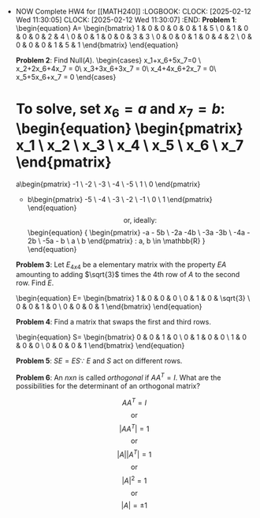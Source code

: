 - NOW Complete HW4 for [[MATH240]]
  :LOGBOOK:
  CLOCK: [2025-02-12 Wed 11:30:05]
  CLOCK: [2025-02-12 Wed 11:30:07]
  :END:
  **Problem 1**:
  \begin{equation}
  A=
  \begin{bmatrix}
  1 & 0 & 0 & 0 & 0 & 1 & 5 \\
  0 & 1 & 0 & 0 & 0 & 2 & 4 \\
  0 & 0 & 1 & 0 & 0 & 3 & 3 \\
  0 & 0 & 0 & 1 & 0 & 4 & 2 \\
  0 & 0 & 0 & 0 & 1 & 5 & 1
  \end{bmatrix}
  \end{equation}
  
  **Problem 2**:
  Find $\text{Null}(A)$.
  \begin{cases}
  x_1+x_6+5x_7=0 \\
  x_2+2x_6+4x_7 = 0\\
  x_3+3x_6+3x_7 = 0\\
  x_4+4x_6+2x_7 = 0\\
  x_5+5x_6+x_7 = 0
  \end{cases}
  
  To solve, set $x_6 = a$ and $x_7 = b$:
  \begin{equation}
  \begin{pmatrix}
  x_1 \\ x_2 \\ x_3 \\ x_4 \\ x_5 \\ x_6 \\ x_7
  \end{pmatrix}
  =
  a\begin{pmatrix}
  -1 \\ -2 \\ -3 \\ -4 \\ -5 \\ 1 \\ 0
  \end{pmatrix}
  + b\begin{pmatrix}
  -5 \\ -4 \\ -3 \\ -2 \\ -1 \\ 0 \\ 1
  \end{pmatrix}
  \end{equation}
  $$\text{or, ideally:}$$
  \begin{equation}
  \{
  \begin{pmatrix}
  -a - 5b \\ -2a -4b \\ -3a -3b \\ -4a - 2b \\ -5a - b \\ a \\ b
  \end{pmatrix}
  :
  a, b \in \mathbb{R}
  \}
  \end{equation}
  
  **Problem 3**:
  Let $E_{4x4}$ be a elementary matrix with the property $EA$ amounting to adding $\sqrt{3}$ times the 4th row of $A$ to the second row. Find $E$.
  
  \begin{equation}
  E=
  \begin{bmatrix}
  1 & 0 & 0 & 0 \\
  0 & 1 & 0 & \sqrt{3} \\
  0 & 0 & 1 & 0 \\
  0 & 0 & 0 & 1
  \end{bmatrix}
  \end{equation}
  
  **Problem 4**:
  Find a matrix that swaps the first and third rows.
  
  \begin{equation}
  S=
  \begin{bmatrix}
  0 & 0 & 1 & 0 \\
  0 & 1 & 0 & 0 \\
  1 & 0 & 0 & 0 \\
  0 & 0 & 0 & 1
  \end{bmatrix}
  \end{equation}
  
  **Problem 5**:
  $SE=ES\because$
  $E$ and $S$ act on different rows.
  
  **Problem 6**:
  An $nxn$ is called *orthogonal* if $AA^T=I$. What are the possibilities for the determinant of an orthogonal matrix?
  
  $$AA^T=I$$
  $$\text{or}$$
  $$|AA^T|=1$$
  $$\text{or}$$
  $$|A||A^T|=1$$
  $$\text{or}$$
  $$|A|^2=1$$
  $$\text{or}$$
  $$|A|=\pm1$$